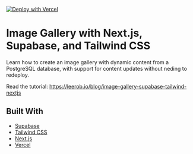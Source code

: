 [![Deploy with Vercel](https://vercel.com/button)](<https://vercel.com/new/clone?repository-url=https%3A%2F%2Fgithub.com%2Fleerob%2Fimage-gallery-supabase-tailwind-nextjs&env=NEXT_PUBLIC_SUPABASE_URL,SUPABASE_SERVICE_ROLE_KEY,REVALIDATE_SECRET&demo-title=Swag%20Showcase&demo-description=Image%20gallery%20with%20Supabase%20(Postgres)%2C%20Tailwind%20CSS%2C%20Next.js%2C%20and%20Vercel.&demo-url=https%3A%2F%2Fswag.vercel.app%2F&demo-image=https%3A%2F%2Fuser-images.githubusercontent.com%2F9113740%2F160301066-c2e44eec-a0aa-4960-8644-3fc95bf8cb34.png>)

# Image Gallery with Next.js, Supabase, and Tailwind CSS

Learn how to create an image gallery with dynamic content from a PostgreSQL database, with support for content updates without neding to redeploy.

Read the tutorial: https://leerob.io/blog/image-gallery-supabase-tailwind-nextjs


## Built With

- [Supabase](https://supabase.com)
- [Tailwind CSS](https://tailwindcss.com)
- [Next.js](https://nextjs.org)
- [Vercel](https://vercel.com)
